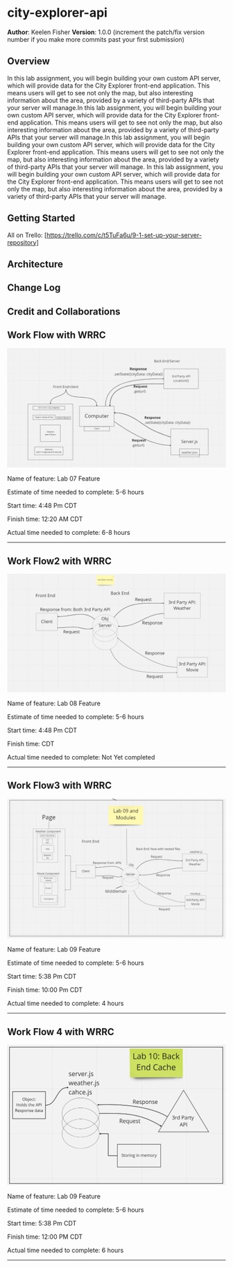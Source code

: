 # city-explorer-api

**Author**: Keelen Fisher
**Version**: 1.0.0 (increment the patch/fix version number if you make more commits past your first submission)

## Overview

In this lab assignment, you will begin building your own custom API server, which will provide data for the City Explorer front-end application. This means users will get to see not only the map, but also interesting information about the area, provided by a variety of third-party APIs that your server will manage.In this lab assignment, you will begin building your own custom API server, which will provide data for the City Explorer front-end application. This means users will get to see not only the map, but also interesting information about the area, provided by a variety of third-party APIs that your server will manage.In this lab assignment, you will begin building your own custom API server, which will provide data for the City Explorer front-end application. This means users will get to see not only the map, but also interesting information about the area, provided by a variety of third-party APIs that your server will manage.
In this lab assignment, you will begin building your own custom API server, which will provide data for the City Explorer front-end application. This means users will get to see not only the map, but also interesting information about the area, provided by a variety of third-party APIs that your server will manage.

## Getting Started

All on Trello: [https://trello.com/c/t5TuFa6u/9-1-set-up-your-server-repository]

## Architecture
<!-- Provide a detailed description of the application design. What technologies (languages, libraries, etc) you're using, and any other relevant design information. -->

## Change Log
<!-- Use this area to document the iterative changes made to your application as each feature is successfully implemented. Use time stamps. Here's an example:

01-01-2001 4:59pm - Application now has a fully-functional express server, with a GET route for the location resource. -->

## Credit and Collaborations

## Work Flow with WRRC

![wireframe](Images/Image%20of%20WRRC%202%20for%20Lab%2007.png)

Name of feature: Lab 07 Feature

Estimate of time needed to complete: 5-6 hours

Start time: 4:48 Pm CDT

Finish time: 12:20 AM CDT

Actual time needed to complete: 6-8 hours

----------------------------------------------------------------------------------------------------------------------

## Work Flow2 with WRRC

![wireframe 2](Images/Image%20of%20WRRC%203%20for%20Lab%2008.png)

Name of feature: Lab 08 Feature

Estimate of time needed to complete: 5-6 hours

Start time: 4:48 Pm CDT

Finish time: CDT

Actual time needed to complete: Not Yet completed

--------------------------------------------------------------------------------

## Work Flow3 with WRRC

![wireframe 4](Images/WRRC%204%20for%20Lab%2009.png)

Name of feature: Lab 09 Feature

Estimate of time needed to complete: 5-6 hours

Start time: 5:38 Pm CDT

Finish time: 10:00 Pm CDT

Actual time needed to complete: 4 hours

---------------------------------------------------------------------------------------------------------------------

## Work Flow 4 with WRRC

![wireframe5](Images/WRRC%205%20for%20Lab%2010.png)

Name of feature: Lab 09 Feature

Estimate of time needed to complete: 5-6 hours

Start time: 5:38 Pm CDT

Finish time: 12:00 PM CDT

Actual time needed to complete: 6 hours


----------------------------------------------------------------------------------------------------------------------------